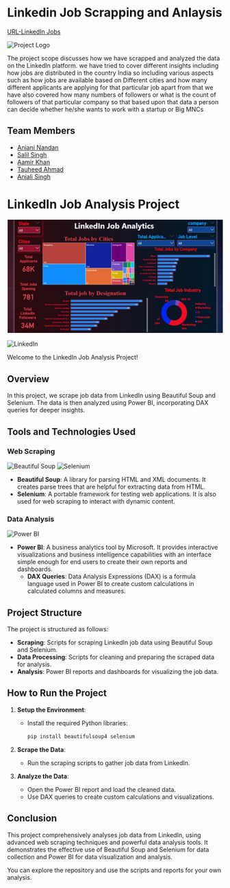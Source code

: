 
# Linkedin Job Scrapping and Anlaysis

[URL-LinkedIn Jobs](https://www.linkedin.com/jobs/collections/)

![Project Logo](https://drive.google.com/uc?export=view&id=1c5_lh7amJHCu7X0BItFOsDtylv89lYMH)


The project scope discusses how we have scrapped and analyzed the data on the LinkedIn platform. we have tried to cover different insights including how jobs are distributed in the country India so including various aspects such as how jobs are available based on Different cities and how many different applicants are applying for that particular job apart from that we have also covered how many numbers of followers or what is the count of followers of that particular company so that based upon that data a person can decide whether he/she wants to work with a startup or  Big MNCs



## Team Members
- [Anjani Nandan](https://github.com/anjanicoder)
- [Salil Singh](https://github.com/Salil-Singh-01)
- [Aamir Khan](https://github.com/aam1rkhan)
- [Tauheed Ahmad](https://github.com/tauheed7080)
- [Anjali Singh](https://github.com/devanjali2117)

# LinkedIn Job Analysis Project
![Dashboard Image](https://github.com/anjanicoder/JobDashboard/blob/e8c307e9a2e7c9fc392b01772ad8ae7c0fca3fd3/Project%20Image/main.jpg?raw=true)


<img src="https://upload.wikimedia.org/wikipedia/commons/c/ca/LinkedIn_logo_initials.png" alt="LinkedIn" width="100"/>

Welcome to the LinkedIn Job Analysis Project!

## Overview

In this project, we scrape job data from LinkedIn using Beautiful Soup and Selenium. The data is then analyzed using Power BI, incorporating DAX queries for deeper insights.

## Tools and Technologies Used

### Web Scraping

<img src="https://www.crummy.com/software/BeautifulSoup/bs4/doc/_static/Logo2.png" alt="Beautiful Soup" width="100"/>
<img src="https://upload.wikimedia.org/wikipedia/commons/d/d5/Selenium_Logo.png" alt="Selenium" width="100"/>

- **Beautiful Soup**: A library for parsing HTML and XML documents. It creates parse trees that are helpful for extracting data from HTML.
- **Selenium**: A portable framework for testing web applications. It is also used for web scraping to interact with dynamic content.

### Data Analysis

<img src="https://upload.wikimedia.org/wikipedia/commons/c/cf/New_Power_BI_Logo.svg" alt="Power BI" width="100"/>

- **Power BI**: A business analytics tool by Microsoft. It provides interactive visualizations and business intelligence capabilities with an interface simple enough for end users to create their own reports and dashboards.
  - **DAX Queries**: Data Analysis Expressions (DAX) is a formula language used in Power BI to create custom calculations in calculated columns and measures.

## Project Structure

The project is structured as follows:

- **Scraping**: Scripts for scraping LinkedIn job data using Beautiful Soup and Selenium.
- **Data Processing**: Scripts for cleaning and preparing the scraped data for analysis.
- **Analysis**: Power BI reports and dashboards for visualizing the job data.

## How to Run the Project

1. **Setup the Environment**:
   - Install the required Python libraries:
     ```bash
     pip install beautifulsoup4 selenium
     ```

2. **Scrape the Data**:
   - Run the scraping scripts to gather job data from LinkedIn.

3. **Analyze the Data**:
   - Open the Power BI report and load the cleaned data.
   - Use DAX queries to create custom calculations and visualizations.

## Conclusion

This project comprehensively analyses job data from LinkedIn, using advanced web scraping techniques and powerful data analysis tools. It demonstrates the effective use of Beautiful Soup and Selenium for data collection and Power BI for data visualization and analysis.

You can explore the repository and use the scripts and reports for your own analysis.


